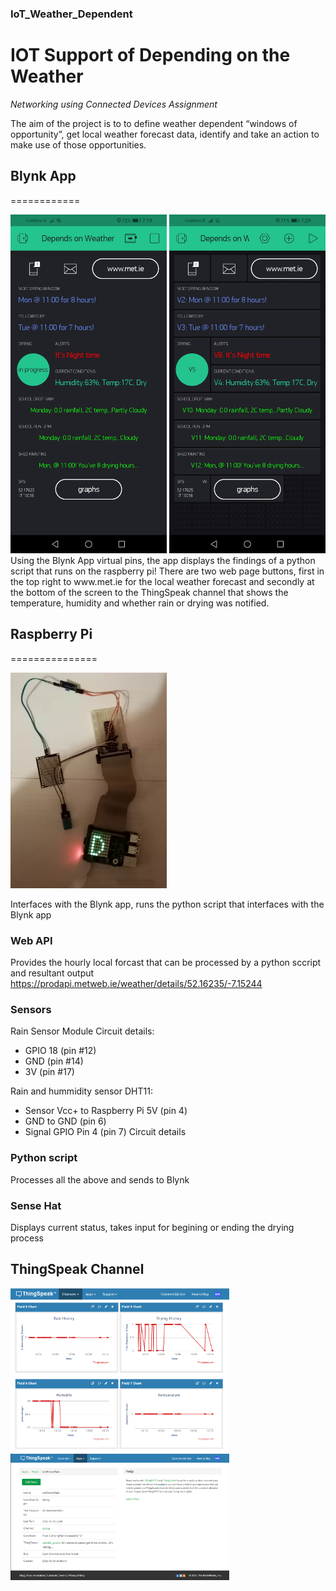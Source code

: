 ### IoT_Weather_Dependent

# IOT Support of Depending on the Weather

*Networking using Connected Devices Assignment*

The aim of the project is to to define weather dependent “windows of opportunity”, get local weather forecast data, identify and take an action to make use of those opportunities.

## Blynk App
============

<p>
<img src="https://github.com/KathleenMK/IoT_Weather_Dependent/blob/master/images/Screenshot_blynk.jpg?raw=true" alt="BlynkScreenShot" width="250"/>
<img src="https://github.com/KathleenMK/IoT_Weather_Dependent/blob/master/images/Screenshot_blynk_off.jpg?raw=true" alt="BlynkScreenShotOff" width="250"/>
Using the Blynk App virtual pins, the app displays the findings of a python script that runs on the raspberry pi!
There are two web page buttons, first in the top right to www.met.ie for the local weather forecast and secondly at the bottom of the screen to the ThingSpeak channel that shows the temperature, humidity and whether rain or drying was notified.
</p>

## Raspberry Pi
===============

<img src="https://github.com/KathleenMK/IoT_Weather_Dependent/blob/master/images/pi.jpg" alt="BlynkScreenShotOff" width="250"/>

Interfaces with the Blynk app, runs the python script that interfaces with the Blynk app

### Web API
Provides the hourly local forcast that can be processed by a python sccript and resultant output
https://prodapi.metweb.ie/weather/details/52.16235/-7.15244


### Sensors

Rain Sensor Module Circuit details:
- GPIO 18 (pin #12)
- GND (pin #14)
- 3V (pin #17)

Rain and hummidity sensor DHT11:
- Sensor Vcc+ to Raspberry Pi 5V (pin 4)
- GND to GND (pin 6)
- Signal GPIO Pin 4 (pin 7)
Circuit details

### Python script
Processes all the above and sends to Blynk

### Sense Hat
Displays current status, takes input for begining or ending the drying process


## ThingSpeak Channel
<img src="https://github.com/KathleenMK/IoT_Weather_Dependent/blob/master/images/thingspeak.png" alt="ThingSpeakCharts" width="350"/>
<img src="https://github.com/KathleenMK/IoT_Weather_Dependent/blob/master/images/thingtweet.png" alt="ThingTweet" width="350"/>
